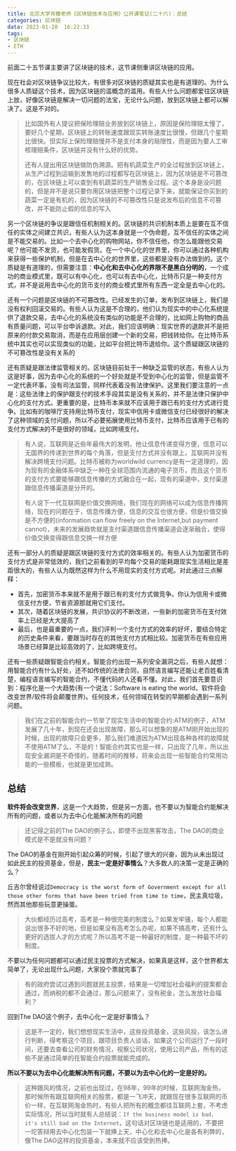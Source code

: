 ```yaml
---
title: 北京大学肖臻老师《区块链技术与应用》公开课笔记(二十六)：总结
categories: 区块链
data: 2023-01-28  16:22:33
tags: 
- 区块链
- ETH
---
```


前面二十五节课主要讲了区块链的技术，这节课侧重讲区块链的应用。

现在社会对区块链争议比较大，有很多对区块链的质疑其实也是有道理的。为什么很多人质疑这个技术，因为区块链的滥概念的滥用。有些人什么问题都爱往区块链上放，好像区块链是解决一切问题的法宝，无论什么问题，放到区块链上都可以解决了。这是不对的。

> 比如国外有人提议把保险理赔业务放到区块链上，原因是保险理赔太慢了，要好几个星期，区块链上的转账速度跟现实转账速度比很慢，但跟几个星期比很快。但实际上保险理赔慢并不是支付本身的局限性，而是因为要人工审核理赔条件，区块链并没有什么好的优势。
>
> 还有人提出用区块链做防伪溯源。把有机蔬菜生产的全过程放到区块链上，从生产过程到运输到发售地的过程都写在区块链上，因为区块链是不可篡改的，在区块链上可以查到有机蔬菜的生产销售全过程。这个本身是没问题的，但是并不是说只要你用区块链把整个过程记录下来，就能保证你买到的蔬菜一定是有机的，因为区块链的不可篡改性只是说发布后的信息不可篡改，并不能防止假的信息的写入

另一个区块链的争议是跟信任机制相关的。区块链的共识机制本质上是要在互不信任的实体之间建立共识，有些人认为这本身就是一个伪命题，互不信任的实体之间是不能交易的。比如一个去中心化的购物网站，你不信任他，你怎么能跟他交易呢？他可能不发货，也可能发假货。在一个中心化的世界里，你可以通过各种机构来获得一些保护机制，但是在去中心化的世界里，这些都是没有办法做到的。这个质疑是有道理的，但需要注意：**中心化和去中心化的界限不是黑白分明的**，一个成功的商业模式里，既可以有中心化，也可以有去中心化，比特币只是一种支付方式，并不是说用去中心化的货币支付的商业模式里所有东西一定全是去中心化的。

还有一个问题是区块链的不可篡改性。已经发生的订单，发布到区块链上，我们是没有权利回滚交易的。有些人认为这是不合理的，他们认为现实中的中心化系统提供了退款交易，去中心化的系统没有类似的功能是不合理的，比如网上购物的商品有质量问题，可以平台申诉退款。对此，我们应该明确：现实世界的退款并不是把原来的付款交易取消，而是在应用层创建一个新的交易，把钱转给你。在比特币系统中其实也可以实现类似的功能，比如平台把比特币退给你。这个质疑跟区块链的不可篡改性是没有关系的

还有质疑是跟法律监管相关的。区块链目前处于一种缺乏监管的状态，有些人认为这是好事，因为去中心化的系统的一个好处就是不受到中心化的监管，但是监管不一定代表坏事，没有司法监管，同样代表着没有法律保护。这里我们要注意的一点是：这些法律上的保护跟支付的技术手段其实是没有关系的，并不是法律只保护中心化的支付方式。更重要的是，比特币本来就不应该用于跟已有的支付方式进行竞争。比如有的咖啡厅支持用比特币支付，现实中信用卡或微信支付已经很好的解决了这种领域的支付问题，所以不必要拓展使用比特币支付，比特币应该用于已有的支付方式解决的不是很好的领域，比如跨境支付。

> 有人说，互联网是近些年最伟大的发明，他让信息传递变得方便，信息可以无国界的传递到世界的每个角落，但是支付方式并没有跟上，互联网并没有解决跨境支付问题。比特币被称为worldwild currency是有一定道理的，因为现有的金融体系中缺乏一种在全球范围内流通的电子货币，而且这个货币的支付方式要能够跟信息传播的方式融合在一起，现有的渠道中，支付渠道跟信息传播渠道是分开的。 
>
> 有人说下一代互联网是价值交换网络，我们现在的网络可以成为信息传播网络，现在的问题在于，信息传播方便，信息的交互也很方便，但是价值交换是不方便的(information can flow freely on the Internet,but payment cannot)，未来的发展趋势就是支付渠道跟信息传播渠道会逐渐融合，使得价值交换变得跟信息交换一样方便

还有一部分人的质疑是跟区块链的支付方式的效率相关的。有些人认为加密货币的支付方式是非常低效的，我们之前看到的平均每个交易的能耗跟现实生活相比是差距很大的，有些人认为既然这样为什么不用现实的支付方式呢。对此通过三点解释：

- 首先，加密货币本来就不是用于跟已有的支付方式做竞争。你认为信用卡或微信支付方便，节省资源那就用它们支付。
- 其次，随着区块链的发展，共识协议的不断改进，一些新的加密货币在支付效率上已经是大大提高了
- 最后，也是最重要的一点，我们评判一个支付方式的效率的好坏，要结合特定的历史条件来看，要跟当时存在的其他支付方式相比较。加密货币在有些应用场景已经算是比较高效的了，比如跨境支付。



还有一些质疑跟智能合约相关。智能合约出现一系列安全漏洞之后，有些人就想：用智能合约有什么好处，还不如传统的法律合同，自然语言编写还能让老百姓看清楚，编程语言编写的智能合约，不懂代码的人还看不懂。对此，我们首先要意识到：程序化是一个大趋势(有一个说法：Software is eating the world，软件将会改变世界/软件将会颠覆世界)。任何技术，任何领域在转型的早期都会遇到一系列问题。

> 我们在之前的智能合约一节举了现实生活中的智能合约:ATM的例子，ATM发展了几十年，到现在还会出现故障，那么可以想象的是ATM刚开始出现的时候，出现的故障只会更多，那么我们难道因为ATM出现各种各样的故障就不使用ATM了么，不是的！智能合约其实也是一样，只出现了几年，所以出现安全漏洞是不奇怪的，随着时间的推移，将来会出现一些智能合约常用功能的一些模板，也就是更加成熟。

## 总结

**软件将会改变世界**，这是一个大趋势，但是另一方面，也不要以为智能合约能解决所有的问题，或者以为去中心化能解决所有的问题

> 还记得之前的The DAO的例子么，即使不出现黑客攻击，The DAO的商业模式是不是就没有问题？

The DAO的基金在刚开始引起众筹的时候，引起了很大的兴奋，因为从未出现过如此民主的投资基金，但是，**民主一定是好事情么**？大多数人的决策一定是正确的么？

丘吉尔曾经说过`Democracy is the worst form of Government except for all those other forms that have been tried from time to time`，民主真垃圾，然而其他那些玩意更操蛋。

> 大伙都经历过高考，高考是一种很完美的制度么？如果发牢骚，每个人都能说出很多不好的地，但是如果没有高考怎么办呢，如果不搞高考，还有什么更好的选拔人才的方式呢？所以高考不是一种最好的制度，是一种最不坏的制度。

不要以为任何问题都可以通过民主投票的方式解决，如果真是这样，这个世界都太简单了，无论出现什么问题，大家投个票就完事了

> 有的政府尝试过遇到问题就民主投票，结果是一切增加社会福利的提案都会通过，而纳税的都不会通过，那么问题来了，没有税金，怎么发放社会福利？

回到The DAO这个例子，去中心化一定是好事情么？

> 这是不一定的，我们想想现实生活中，这些投资基金，这些风投，该怎么进行判断，得考察这个项目，跟项目负责人谈话，如果这个公司运行了一段时间，还要去查看公司的财务情况，视察公司状况，使用公司产品，所有的这些不是通过简单的在智能合约投票就能完成的。

**所以不要以为去中心化能解决所有问题，不要以为去中心化的一定是好的。**

> 这种跟风的情况，之前也出现过，在98年，99年的时候，互联网淘金热，那时候所有跟互联网相关的股票，都是一飞冲天，就跟现在很多互联网的币价一样，在互联网淘金热时，有些人把所有的概念都往互联网上套，不考虑实际情况，所以当时就有人总结说：`If the business model is bad，it's still bad on the Internet`，这句话对区块链也是适用的，不要把一坨答辩用去中心化包装一下就捧上天，中心化和去中心化是各有利弊的，像The DAO这样的投资基金，本来就不应该受到热捧。